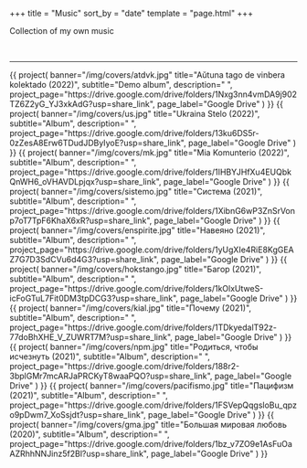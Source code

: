 +++
title = "Music"
sort_by = "date"
template = "page.html"
+++

<p class="lead text-center">Collection of my own music</p><br>

<hr class="big-hr mb-4">
<div class="row mt-3">
    {{ 
        project(
            banner="/img/covers/atdvk.jpg"
            title="Aŭtuna tago de vinbera kolektado (2022)", 
            subtitle="Demo album", 
            description=" ",
            project_page="https://drive.google.com/drive/folders/1Nxg3nn4vmDA9j902TZ6Z2yG_YJ3xkAdG?usp=share_link",
            page_label="Google Drive"
        ) 
    }}
    {{ 
        project(
            banner="/img/covers/us.jpg"
            title="Ukraina Stelo (2022)", 
            subtitle="Album", 
            description=" ",
            project_page="https://drive.google.com/drive/folders/13ku6DS5r-0zZesA8Erw6TDudJDByIyoE?usp=share_link",
            page_label="Google Drive"
        ) 
    }}
    {{ 
        project(
            banner="/img/covers/mk.jpg"
            title="Mia Komunterio (2022)", 
            subtitle="Album", 
            description=" ",
            project_page="https://drive.google.com/drive/folders/1IHBYJHfXu4EUQbkQnWH6_oVHAVDLpjqx?usp=share_link",
            page_label="Google Drive"
        ) 
    }}
    {{ 
        project(
            banner="/img/covers/sistemo.jpg"
            title="Cистема (2021)", 
            subtitle="Album", 
            description=" ",
            project_page="https://drive.google.com/drive/folders/1XibnG6wP3ZnSrVonp7oT7TpF6KhaX6xR?usp=share_link",
            page_label="Google Drive"
        ) 
    }}
    {{ 
        project(
            banner="/img/covers/enspirite.jpg"
            title="Навеяно (2021)", 
            subtitle="Album", 
            description=" ",
            project_page="https://drive.google.com/drive/folders/1yUgXIe4RiE8KgGEAZ7G7D3SdCVu6d4G3?usp=share_link",
            page_label="Google Drive"
        ) 
    }}
    {{ 
        project(
            banner="/img/covers/hokstango.jpg"
            title="Багор (2021)", 
            subtitle="Album", 
            description=" ",
            project_page="https://drive.google.com/drive/folders/1kOlxUtweS-icFoGTuL7Fit0DM3tpDCG3?usp=share_link",
            page_label="Google Drive"
        ) 
    }}
    {{ 
        project(
            banner="/img/covers/kial.jpg"
            title="Почему (2021)", 
            subtitle="Album", 
            description=" ",
            project_page="https://drive.google.com/drive/folders/1TDkyedalT92z-77doBhXHE_V_ZUWRT7M?usp=share_link",
            page_label="Google Drive"
        ) 
    }}
    {{ 
        project(
            banner="/img/covers/npm.jpg"
            title="Родиться, чтобы исчезнуть (2021)", 
            subtitle="Album", 
            description=" ",
            project_page="https://drive.google.com/drive/folders/188r2-3bplGMr7mcARJaPRCKyT8waaPQO?usp=share_link",
            page_label="Google Drive"
        ) 
    }}
    {{ 
        project(
            banner="/img/covers/pacifismo.jpg"
            title="Пацифизм (2021)", 
            subtitle="Album", 
            description=" ",
            project_page="https://drive.google.com/drive/folders/1FSVepQqgsloBu_qpzo9pDwm7_XoSsjdt?usp=share_link",
            page_label="Google Drive"
        ) 
    }}
    {{ 
        project(
            banner="/img/covers/gma.jpg"
            title="Большая мировая любовь (2020)", 
            subtitle="Album", 
            description=" ",
            project_page="https://drive.google.com/drive/folders/1bz_v7ZO9e1AsFuOaAZRhhNNJinz5f2Bl?usp=share_link",
            page_label="Google Drive"
        ) 
    }}
</div>
